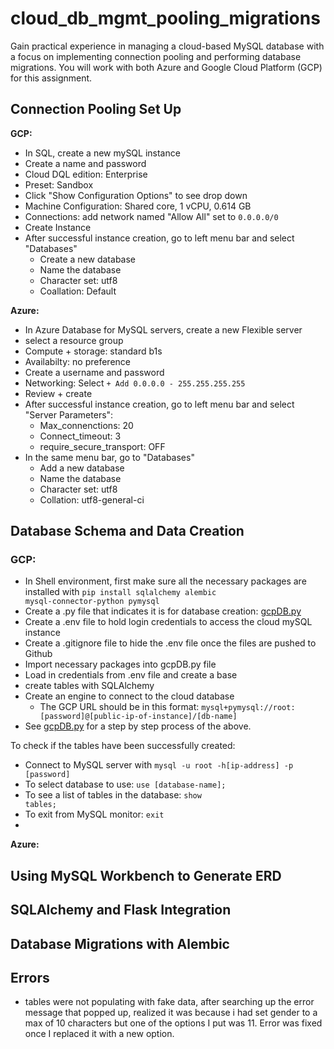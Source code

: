 # cloud_db_mgmt_pooling_migrations
Gain practical experience in managing a cloud-based MySQL database with a focus on implementing connection pooling and performing database migrations. You will work with both Azure and Google Cloud Platform (GCP) for this assignment.

## Connection Pooling Set Up 

**GCP:**  
+ In SQL, create a new mySQL instance 
+ Create a name and password
+ Cloud DQL edition: Enterprise 
+ Preset: Sandbox 
+ Click "Show Configuration Options" to see drop down
+ Machine Configuration: Shared core, 1 vCPU, 0.614 GB
+ Connections: add network named "Allow All" set to <code>0.0.0.0/0</code>
+ Create Instance
+ After successful instance creation, go to left menu bar and select "Databases"
    + Create a new database
    + Name the database
    + Character set: utf8
    + Coallation: Default

**Azure:** 
+ In Azure Database for MySQL servers, create a new Flexible server
+ select a resource group
+ Compute + storage: standard b1s
+ Availabilty: no preference 
+ Create a username and password 
+ Networking: Select <code>+ Add 0.0.0.0 - 255.255.255.255</code>
+ Review + create
+ After successful instance creation, go to left menu bar and select "Server Parameters":
    + Max_connenctions: 20
    + Connect_timeout: 3
    + require_secure_transport: OFF 
+ In the same menu bar, go to "Databases"
    + Add a new database
    + Name the database
    + Character set: utf8
    + Collation: utf8-general-ci

## Database Schema and Data Creation 

### GCP:
+ In Shell environment, first make sure all the necessary packages are installed with <code>pip install sqlalchemy alembic mysql-connector-python pymysql</code>
+ Create a .py file that indicates it is for database creation: [gcpDB.py](https://github.com/joyc3lin/cloud_db_mgmt_pooling_migrations/blob/main/GCP/gcpDB.py)
+ Create a .env file to hold login credentials to access the cloud mySQL instance
+ Create a .gitignore file to hide the .env file once the files are pushed to Github
+ Import necessary packages into gcpDB.py file
+ Load in credentials from .env file and create a base
+ create tables with SQLAlchemy
+ Create an engine to connect to the cloud database
    + The GCP URL should be in this format: <code>mysql+pymysql://root:[password]@[public-ip-of-instance]/[db-name]</code>
+ See [gcpDB.py](https://github.com/joyc3lin/cloud_db_mgmt_pooling_migrations/blob/main/GCP/gcpDB.py) for a step by step process of the above.
  
To check if the tables have been successfully created:
+ Connect to MySQL server with <code>mysql -u root -h[ip-address] -p [password]</code>
+ To select database to use: <code>use [database-name];</code>
+ To see a list of tables in the database: <code>show tables;</code> 
+ To exit from MySQL monitor: <code>exit</code> 
+

**Azure:** 

## Using MySQL Workbench to Generate ERD

## SQLAlchemy and Flask Integration

## Database Migrations with Alembic

## Errors
+ tables were not populating with fake data, after searching up the error message that popped up, realized it was because i had set gender to a max of 10 characters but one of the options I put was 11. Error was fixed once I replaced it with a new option. 
